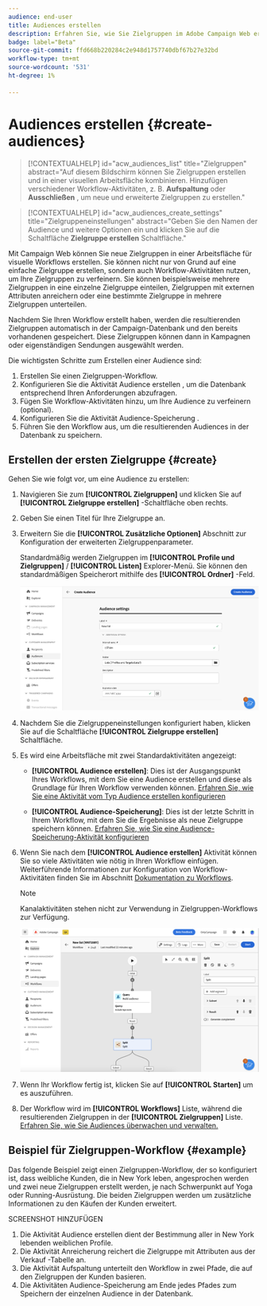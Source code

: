 ```yaml
---
audience: end-user
title: Audiences erstellen
description: Erfahren Sie, wie Sie Zielgruppen im Adobe Campaign Web erstellen
badge: label="Beta"
source-git-commit: ffd668b220284c2e948d1757740dbf67b27e32bd
workflow-type: tm+mt
source-wordcount: '531'
ht-degree: 1%

---
```



# Audiences erstellen {#create-audiences}

>[!CONTEXTUALHELP]
>id="acw_audiences_list"
>title="Zielgruppen"
>abstract="Auf diesem Bildschirm können Sie Zielgruppen erstellen und in einer visuellen Arbeitsfläche kombinieren. Hinzufügen verschiedener Workflow-Aktivitäten, z. B. **Aufspaltung** oder **Ausschließen** , um neue und erweiterte Zielgruppen zu erstellen."

>[!CONTEXTUALHELP]
>id="acw_audiences_create_settings"
>title="Zielgruppeneinstellungen"
>abstract="Geben Sie den Namen der Audience und weitere Optionen ein und klicken Sie auf die Schaltfläche **Zielgruppe erstellen** Schaltfläche."

Mit Campaign Web können Sie neue Zielgruppen in einer Arbeitsfläche für visuelle Workflows erstellen. Sie können nicht nur von Grund auf eine einfache Zielgruppe erstellen, sondern auch Workflow-Aktivitäten nutzen, um Ihre Zielgruppen zu verfeinern. Sie können beispielsweise mehrere Zielgruppen in eine einzelne Zielgruppe einteilen, Zielgruppen mit externen Attributen anreichern oder eine bestimmte Zielgruppe in mehrere Zielgruppen unterteilen.

Nachdem Sie Ihren Workflow erstellt haben, werden die resultierenden Zielgruppen automatisch in der Campaign-Datenbank und den bereits vorhandenen gespeichert. Diese Zielgruppen können dann in Kampagnen oder eigenständigen Sendungen ausgewählt werden.

Die wichtigsten Schritte zum Erstellen einer Audience sind:

1. Erstellen Sie einen Zielgruppen-Workflow.
1. Konfigurieren Sie die Aktivität Audience erstellen , um die Datenbank entsprechend Ihren Anforderungen abzufragen.
1. Fügen Sie Workflow-Aktivitäten hinzu, um Ihre Audience zu verfeinern (optional).
1. Konfigurieren Sie die Aktivität Audience-Speicherung .
1. Führen Sie den Workflow aus, um die resultierenden Audiences in der Datenbank zu speichern.


## Erstellen der ersten Zielgruppe {#create}

Gehen Sie wie folgt vor, um eine Audience zu erstellen:

1. Navigieren Sie zum **[!UICONTROL Zielgruppen]** und klicken Sie auf **[!UICONTROL Zielgruppe erstellen]** -Schaltfläche oben rechts.
1. Geben Sie einen Titel für Ihre Zielgruppe an.
1. Erweitern Sie die **[!UICONTROL Zusätzliche Optionen]** Abschnitt zur Konfiguration der erweiterten Zielgruppenparameter.

   Standardmäßig werden Zielgruppen im **[!UICONTROL Profile und Zielgruppen]** / **[!UICONTROL Listen]** Explorer-Menü. Sie können den standardmäßigen Speicherort mithilfe des **[!UICONTROL Ordner]** -Feld.

   ![](assets/audiences-settings.png)

1. Nachdem Sie die Zielgruppeneinstellungen konfiguriert haben, klicken Sie auf die Schaltfläche **[!UICONTROL Zielgruppe erstellen]** Schaltfläche.

1. Es wird eine Arbeitsfläche mit zwei Standardaktivitäten angezeigt:

   * **[!UICONTROL Audience erstellen]**: Dies ist der Ausgangspunkt Ihres Workflows, mit dem Sie eine Audience erstellen und diese als Grundlage für Ihren Workflow verwenden können. [Erfahren Sie, wie Sie eine Aktivität vom Typ Audience erstellen konfigurieren](../workflows/activities/build-audience.md)

   * **[!UICONTROL Audience-Speicherung]**: Dies ist der letzte Schritt in Ihrem Workflow, mit dem Sie die Ergebnisse als neue Zielgruppe speichern können. [Erfahren Sie, wie Sie eine Audience-Speicherung-Aktivität konfigurieren](../workflows/activities/save-audience.md)

1. Wenn Sie nach dem **[!UICONTROL Audience erstellen]** Aktivität können Sie so viele Aktivitäten wie nötig in Ihren Workflow einfügen. Weiterführende Informationen zur Konfiguration von Workflow-Aktivitäten finden Sie im Abschnitt [Dokumentation zu Workflows](../workflows/activities/about-activities.md).

   >[!NOTE]
   >
   >Kanalaktivitäten stehen nicht zur Verwendung in Zielgruppen-Workflows zur Verfügung.

   ![](assets/audience-creation-canvas.png)

1. Wenn Ihr Workflow fertig ist, klicken Sie auf **[!UICONTROL Starten]** um es auszuführen.

1. Der Workflow wird im **[!UICONTROL Workflows]** Liste, während die resultierenden Zielgruppen in der **[!UICONTROL Zielgruppen]** Liste. [Erfahren Sie, wie Sie Audiences überwachen und verwalten.](access-audiences.md)

## Beispiel für Zielgruppen-Workflow {#example}

Das folgende Beispiel zeigt einen Zielgruppen-Workflow, der so konfiguriert ist, dass weibliche Kunden, die in New York leben, angesprochen werden und zwei neue Zielgruppen erstellt werden, je nach Schwerpunkt auf Yoga oder Running-Ausrüstung. Die beiden Zielgruppen werden um zusätzliche Informationen zu den Käufen der Kunden erweitert.

SCREENSHOT HINZUFÜGEN

1. Die Aktivität Audience erstellen dient der Bestimmung aller in New York lebenden weiblichen Profile.
1. Die Aktivität Anreicherung reichert die Zielgruppe mit Attributen aus der Verkauf -Tabelle an.
1. Die Aktivität Aufspaltung unterteilt den Workflow in zwei Pfade, die auf den Zielgruppen der Kunden basieren.
1. Die Aktivitäten Audience-Speicherung am Ende jedes Pfades zum Speichern der einzelnen Audience in der Datenbank.

